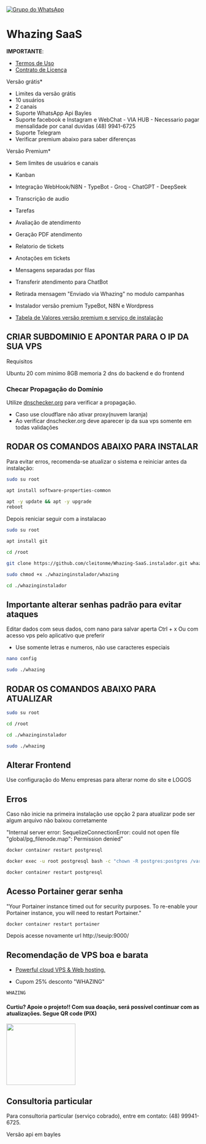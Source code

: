 [![Grupo do WhatsApp](https://img.shields.io/badge/WhatsApp-Grupo%20Whazing-brightgreen.svg)](https://grupo.whazing.com.br)

# Whazing SaaS

**IMPORTANTE**: 

- [Termos de Uso](https://github.com/cleitonme/Whazing-SaaS/blob/main/docs/TermosdeUso.md)
- [Contrato de Licença](https://github.com/cleitonme/Whazing-SaaS/blob/main/LICENSE)

Versão grátis*

- Limites da versão grátis 
- 10 usuários
- 2 canais
- Suporte WhatsApp Api Bayles
- Suporte facebook e Instagram  e WebChat - VIA HUB - Necessario pagar mensalidade por canal duvidas (48) 9941-6725
- Suporte Telegram
- Verificar premium abaixo para saber diferenças

Versão Premium*

- Sem limites de usuários e canais
- Kanban
- Integração WebHook/N8N - TypeBot - Groq - ChatGPT - DeepSeek
- Transcrição de audio
- Tarefas
- Avaliação de atendimento
- Geração PDF atendimento
- Relatorio de tickets
- Anotações em tickets
- Mensagens separadas por filas
- Transferir atendimento para ChatBot
- Retirada mensagem "Enviado via Whazing" no modulo campanhas

- Instalador versão premium TypeBot, N8N e Wordpress


-  [Tabela de Valores versão premium e serviço de instalação](https://github.com/cleitonme/Whazing-SaaS/blob/main/docs/TabeladeValores.md)

## CRIAR SUBDOMINIO E APONTAR PARA O IP DA SUA VPS

Requisitos

Ubuntu 20 com minimo 8GB memoria
2 dns do backend e do frontend


### Checar Propagação do Domínio

Utilize [dnschecker.org](https://dnschecker.org/) para verificar a propagação.

- Caso use cloudflare não ativar proxy(nuvem laranja)
- Ao verificar dnschecker.org deve aparecer ip da sua vps somente em todas validações

## RODAR OS COMANDOS ABAIXO PARA INSTALAR

Para evitar erros, recomenda-se atualizar o sistema e reiniciar antes da instalação:

```bash
sudo su root
```

```bash
apt install software-properties-common
```

```bash
apt -y update && apt -y upgrade
reboot
```
 
Depois reniciar seguir com a instalacao
```bash
sudo su root
```
```bash
apt install git
```
```bash
cd /root
```
```bash
git clone https://github.com/cleitonme/Whazing-SaaS.instalador.git whazinginstalador
```
```bash
sudo chmod +x ./whazinginstalador/whazing
```
```bash
cd ./whazinginstalador
```

## Importante alterar senhas padrão para evitar ataques

Editar dados com seus dados, com nano para salvar aperta Ctrl + x
Ou com acesso vps pelo aplicativo que preferir

- Use somente letras e numeros, não use caracteres especiais

```bash
nano config
```

```bash
sudo ./whazing
```

## RODAR OS COMANDOS ABAIXO PARA ATUALIZAR
```bash
sudo su root
```
```bash
cd /root
```
```bash
cd ./whazinginstalador
```
```bash
sudo ./whazing
```

## Alterar Frontend

Use configuração do Menu empresas para alterar nome do site e LOGOS 

## Erros

Caso não inicie na primeira instalação use opção 2 para atualizar pode ser algum arquivo não baixou corretamente

"Internal server error: SequelizeConnectionError: could not open file \"global/pg_filenode.map\": Permission denied"

```bash
docker container restart postgresql
```
```bash
docker exec -u root postgresql bash -c "chown -R postgres:postgres /var/lib/postgresql/data"
```
```bash
docker container restart postgresql
```

## Acesso Portainer gerar senha
"Your Portainer instance timed out for security purposes. To re-enable your Portainer instance, you will need to restart Portainer."

```bash
docker container restart portainer
```

Depois acesse novamente url http://seuip:9000/

## Recomendação de VPS boa e barata

-  [Powerful cloud VPS & Web hosting.](https://control.peramix.com/?affid=58)

- Cupom 25% desconto "WHAZING"

```bash
WHAZING
```

#### Curtiu? Apoie o projeto!! Com sua doação, será possível continuar com as atualizações. Segue QR code (PIX)  

[<img src="donate.jpg" height="160" width="180"/>](donate.jpg)

## Consultoria particular

Para consultoria particular (serviço cobrado), entre em contato: (48) 99941-6725.

Versão api em bayles